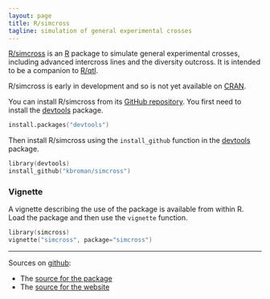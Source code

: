 ```yaml
---
layout: page
title: R/simcross
tagline: simulation of general experimental crosses
---
```


[R/simcross](https://github.com/kbroman/simcross) is an
[R](http://www.r-project.org) package to simulate general experimental
crosses, including advanced intercross lines and the diversity outcross.
It is intended to be a companion to [R/qtl](http://www.rqtl.org).

R/simcross is early in development and so is not yet available on
[CRAN](http://cran.r-project.org).

You can install R/simcross from its
[GitHub repository](http://github.com/kbroman/simcross). You first need to
install the [devtools](https://github.com/hadley/devtools) package.

```S
install.packages("devtools")
```

Then install R/simcross using the `install_github` function in the
[devtools](http://github.com/hadley/devtools) package.

```S
library(devtools)
install_github("kbroman/simcross")
```

### Vignette

A vignette describing the use of the package is available from within
R. Load the package and then use the `vignette` function.

```S
library(simcross)
vignette("simcross", package="simcross")
```

---

Sources on [github](http://github.com):

- The [source for the package](https://github.com/kbroman/simcross/tree/master)
- The [source for the website](https://github.com/kbroman/simcross/tree/gh-pages)
